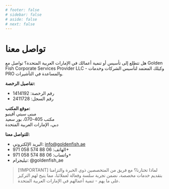 ```yaml
---
# footer: false
# sidebar: false
# aside: false
# next: false
---
```


<!-- <p>
  <img src="/img/Logo.avif" alt="شعار" width="100" height="100" style="margin-left: 50%;">
</p> -->

# تواصل معنا

هل تتطلع إلى تأسيس أو تنمية أعمالك في الإمارات العربية المتحدة؟ تواصل مع Golden Fish Corporate Services Provider LLC - وكيلك المعتمد لتأسيس الشركات وخدمات PRO والمساعدة في التأشيرات.

**تفاصيل الرخصة:**

- رقم الرخصة: 1414192
- رقم السجل: 2411728

**موقع المكتب:**  
مبنى سيتي أفينيو  
مكتب 405-070، بور سعيد  
دبي، الإمارات العربية المتحدة

**للتواصل معنا:**

- البريد الإلكتروني: info@goldenfish.ae
- الهاتف: 06 88 574 058 971+
- واتساب: 06 88 574 058 971+
- تيليجرام: @goldenfish_ae

<!-- WhatsApp us at [+971 058 574 88 06](https://wa.me/message/KDLD4FZVW7EUC1)
Telegram us at [@goldenfish_ae](https://t.me/goldenfish_ae) -->

> [!IMPORTANT] لماذا تختارنا؟
> مع فريق من المتخصصين ذوي الخبرة والتزامنا بتقديم خدمات مخصصة، نضمن تجربة سلسة وفعالة لعملائنا، مما يتيح لهم التركيز على ما يهم - تنمية أعمالهم في الإمارات العربية المتحدة.